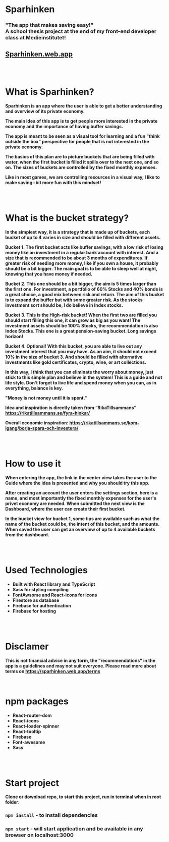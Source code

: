 <h1> Sparhinken </h1>

<h3>
    <strong>
        "The app that makes saving easy!"<br>
        A school thesis project at the end of my front-end developer class at Medieinstitutet!<br>
    <strong>
</h3>

<a target="_blank" href="https://sparhinken.web.app"><h2>Sparhinken.web.app</h2></a>

<br>
<br>

<h1> What is Sparhinken? </h1>
<p>

Sparhinken is an app where the user is able to get a better understanding and overview of its private economy.

The main idea of this app is to get people more interested in the private economy and the importance of having buffer savings.

The app is meant to be seen as a visual tool for learning and a fun "think outside the box" perspective for people that is not interested in the private economy.

The basics of this plan are to picture buckets that are being filled with water, when the first bucket is filled it spills over to the next one, and so on.
The sizes of buckets are controlled by the fixed monthly expenses.

Like in most games, we are controlling resources in a visual way, I like to make saving i bit more fun with this mindset!

</p>

<br>
<br>

<h1>What is the bucket strategy?</h1>

<p>

In the simplest way, it is a strategy that is made up of buckets, each bucket of up to 4 varies in size and should be filled with different assets.

Bucket 1.
The first bucket acts like buffer savings, with a low risk of losing money like an investment in a regular bank account with interest.
And a size that is recommended to be about 3 months of expenditures.
If greater risk of needing more money, like if you own a house, it probably should be a bit bigger.
The main goal is to be able to sleep well at night, knowing that you have money if needed.

Bucket 2.
This one should be a bit bigger, the aim is 5 times larger than the first one.
For investment, a portfolio of 60% Stocks and 40% bonds is a great choice, a good mix between risk and return.
The aim of this bucket is to expand the buffer but with some greater risk.
As the stocks investment sort should be, I do believe in Index stocks.

Bucket 3.
This is the High-risk bucket! When the first two are filled you should start filling this one, it can grow as big as you want!
The investment assets should be 100% Stocks, the recommendation is also Index Stocks.
This one is a great pension-saving bucket. Long savings horizon!

Bucket 4.
Optional! With this bucket, you are able to live out any investment interest that you may have. As an aim, it should not exceed 10% in the size of bucket 3.
And should be filled with alternative investments like gold certificates, crypto, wine, or art collections.

In this way, I think that you can eliminate the worry about money, just stick to this simple plan and believe in the system!
This is a guide and not life style. Don't forget to live life and spend money when you can, as in everything, balance is key.

"Money is not money until it is spent."

Idea and inspiration is directly taken from “RikaTillsammans”
https://rikatillsammans.se/fyra-hinkar/

Overall economic inspiration: https://rikatillsammans.se/kom-igang/borja-spara-och-investera/

</p>

<br>
<br>

<h1> How to use it </h1>

<p>

When entering the app, the link in the center view takes the user to the Guide where the idea is presented and why you should try this app.

After creating an account the user enters the settings section, here is a name, and most importantly the fixed monthly expenses for the user's privet economy are needed.
When submitted the next view is the Dashboard, where the user can create their first bucket.

In the bucket view for bucket 1, some tips are available such as what the name of the bucket could be,
the intent of this bucket, and the amounts. When saved the user can get an overview of up to 4 available buckets from the dashboard.

</p>

<br>
<br>

<h1> Used Technologies </h1>

<p>

- Built with React library and TypeScript
- Sass for styling compiling
- FontAwsome and React-icons for icons
- Firestore as database
- Firebase for authentication
- Firebase for hosting

</p>

<br>
<br>

<h1> Disclamer </h1>

This is not financial advice in any form, the "recommendations" in the app is a guidelines and may not suit everyone.
Please read more about terms on https://sparhinken.web.app/terms

<br>

<h1> npm packages </h1>

- React-router-dom
- React-icons
- React-loader-spinner
- React-tooltip
- Firebase
- Font-awesome
- Sass

<br>
<br>

<h1> Start project </h1>

Clone or download repo, to start this project, run in terminal when in root folder:

### `npm install` - to install dependencies

### `npm start` - will start application and be available in any browser on localhost:3000
